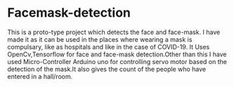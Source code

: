 # Facemask-detection
This is a proto-type project which detects the face and face-mask. I have made it as it can be used in the places where wearing a mask is compulsary, like as hospitals and like in the case of COVID-19.
It Uses OpenCv,Tensorflow for face and face-mask detection.Other than this I have used Micro-Controller Arduino uno for controlling servo motor based on the detection of the mask.It also gives the count of the people who have entered in a hall/room.
